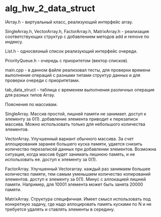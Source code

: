 # alg_hw_2_data_struct
  
IArray.h - виртуальный класс, реализующий интерфейс array.

SingleArray.h, VectorArray.h, FactorArray.h, MatrixArray.h - реализация соответствующих структур с добавлением методов add и remove по индексу. 

List.h - односвязный список реализующий интерфейс очереди. 

PriorityQueue.h - очередь с приоритетом (вектор списков). 

main.cpp - в данном файле реализовал тесты, для проверки времени выполнения операций с разными типами структур данных и для проверки очереди с приоритетами.

tab_data_struct - таблица с временем выполнения различных операция для разных типов Array.



Пояснения по массивам.

SingleArray. Массив простой, лишней памяти не занимает. доступ к элементу за 0(1).  добавление элемента приводит к перезаписи массива. 
Можно использовать только для небольшого количества элементов.     
                                  
VectorArray. Улучшенный вариант обычного массива.  За счет аллоцирования заранее большего куска памяти, 
удается снизить количество перезаписей данных при добавлении элементов. Возможна ситуация, когда массив будет занимать лишнюю память, и не использовать ее. доступ к элементу за 0(1). 

FactorArray. Улучшенный Vectorarray. каждый раз занимаем большее количество памяти, тем самым уменьшаем количество копирований элементов.   доступ к элементу за 0(1). Минус с аллокацией лишней памяти. Например, для 10001 элемента может быть занята 20000 памяти. 

MatrixArray.	Структура специфичная. Имеет смысл использовать под конкретную задачу, где надо аллоцировать память кусками по N и не требуется удалять и ставлять элементы в середину. 


